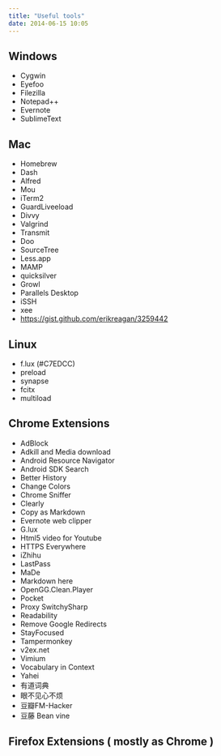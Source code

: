 ```yaml
---
title: "Useful tools"
date: 2014-06-15 10:05
---
```

## Windows ##
- Cygwin
- Eyefoo
- Filezilla
- Notepad++
- Evernote
- SublimeText

## Mac ##
- Homebrew
- Dash
- Alfred
- Mou
- iTerm2
- GuardLiveeload
- Divvy
- Valgrind
- Transmit
- Doo
- SourceTree
- Less.app
- MAMP
- quicksilver
- Growl
- Parallels Desktop
- iSSH
- xee
- https://gist.github.com/erikreagan/3259442


## Linux ##
- f.lux (#C7EDCC)
- preload
- synapse
- fcitx
- multiload


## Chrome Extensions ##
- AdBlock
- Adkill and Media download
- Android Resource Navigator
- Android SDK Search
- Better History
- Change Colors
- Chrome Sniffer
- Clearly
- Copy as Markdown
- Evernote web clipper
- G.lux
- Html5 video for Youtube
- HTTPS Everywhere
- iZhihu
- LastPass
- MaDe
- Markdown here
- OpenGG.Clean.Player
- Pocket
- Proxy SwitchySharp
- Readability
- Remove Google Redirects
- StayFocused
- Tampermonkey
- v2ex.net
- Vimium
- Vocabulary in Context
- Yahei
- 有道词典
- 眼不见心不烦
- 豆瓣FM-Hacker
- 豆藤 Bean vine



## Firefox Extensions ( mostly as Chrome ) ##
